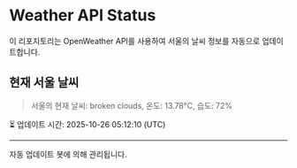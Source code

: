
# Weather API Status

이 리포지토리는 OpenWeather API를 사용하여 서울의 날씨 정보를 자동으로 업데이트합니다.

## 현재 서울 날씨
> 서울의 현재 날씨: broken clouds, 온도: 13.78°C, 습도: 72%

⏳ 업데이트 시간: 2025-10-26 05:12:10 (UTC)

---
자동 업데이트 봇에 의해 관리됩니다.
